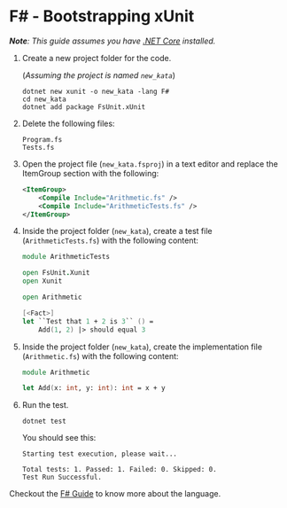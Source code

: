 # F# - Bootstrapping xUnit

*__Note__: This guide assumes you have [.NET Core](https://dotnet.microsoft.com/download/core) installed.*

1. Create a new project folder for the code.

   (*Assuming the project is named `new_kata`*)

    ```shell
    dotnet new xunit -o new_kata -lang F#
    cd new_kata
    dotnet add package FsUnit.xUnit
    ```
2. Delete the following files:
    ```
    Program.fs
    Tests.fs
    ```
3. Open the project file (`new_kata.fsproj`) in a text editor and replace the ItemGroup section with the following:    
    ```xml
    <ItemGroup>
        <Compile Include="Arithmetic.fs" />
        <Compile Include="ArithmeticTests.fs" />
    </ItemGroup>
    ```

4. Inside the project folder (`new_kata`), create a test file (`ArithmeticTests.fs`) with the following content:
    ```fsharp
    module ArithmeticTests

    open FsUnit.Xunit
    open Xunit

    open Arithmetic

    [<Fact>]
    let ``Test that 1 + 2 is 3`` () =
        Add(1, 2) |> should equal 3 
    ```

5. Inside the project folder (`new_kata`), create the implementation file (`Arithmetic.fs`) with the following content:
    ```fsharp
    module Arithmetic 

    let Add(x: int, y: int): int = x + y
    ```

6. Run the test.
    ```shell
    dotnet test
    ```
    You should see this:
    
    ```shell
    Starting test execution, please wait...

    Total tests: 1. Passed: 1. Failed: 0. Skipped: 0.
    Test Run Successful.
    ```


Checkout the [F# Guide](https://docs.microsoft.com/en-us/dotnet/fsharp/) to know more about the language.